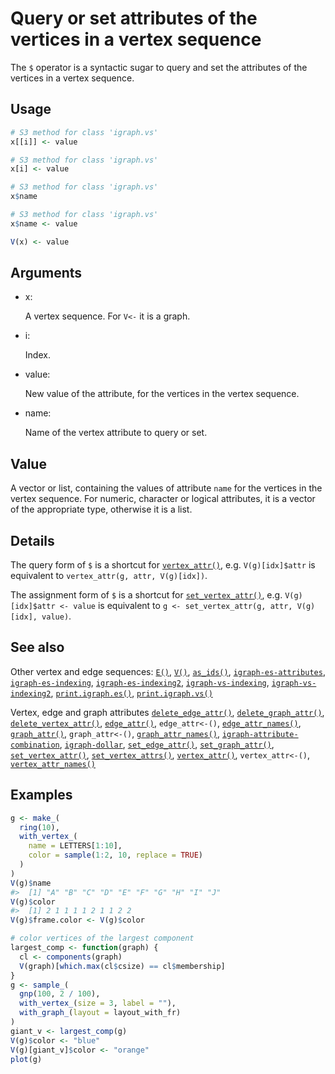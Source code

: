 # Query or set attributes of the vertices in a vertex sequence

The `$` operator is a syntactic sugar to query and set the attributes of
the vertices in a vertex sequence.

## Usage

``` r
# S3 method for class 'igraph.vs'
x[[i]] <- value

# S3 method for class 'igraph.vs'
x[i] <- value

# S3 method for class 'igraph.vs'
x$name

# S3 method for class 'igraph.vs'
x$name <- value

V(x) <- value
```

## Arguments

- x:

  A vertex sequence. For `V<-` it is a graph.

- i:

  Index.

- value:

  New value of the attribute, for the vertices in the vertex sequence.

- name:

  Name of the vertex attribute to query or set.

## Value

A vector or list, containing the values of attribute `name` for the
vertices in the vertex sequence. For numeric, character or logical
attributes, it is a vector of the appropriate type, otherwise it is a
list.

## Details

The query form of `$` is a shortcut for
[`vertex_attr()`](https://r.igraph.org/reference/vertex_attr.md), e.g.
`V(g)[idx]$attr` is equivalent to `vertex_attr(g, attr, V(g)[idx])`.

The assignment form of `$` is a shortcut for
[`set_vertex_attr()`](https://r.igraph.org/reference/set_vertex_attr.md),
e.g. `V(g)[idx]$attr <- value` is equivalent to
`g <- set_vertex_attr(g, attr, V(g)[idx], value)`.

## See also

Other vertex and edge sequences:
[`E()`](https://r.igraph.org/reference/E.md),
[`V()`](https://r.igraph.org/reference/V.md),
[`as_ids()`](https://r.igraph.org/reference/as_ids.md),
[`igraph-es-attributes`](https://r.igraph.org/reference/igraph-es-attributes.md),
[`igraph-es-indexing`](https://r.igraph.org/reference/igraph-es-indexing.md),
[`igraph-es-indexing2`](https://r.igraph.org/reference/igraph-es-indexing2.md),
[`igraph-vs-indexing`](https://r.igraph.org/reference/igraph-vs-indexing.md),
[`igraph-vs-indexing2`](https://r.igraph.org/reference/igraph-vs-indexing2.md),
[`print.igraph.es()`](https://r.igraph.org/reference/print.igraph.es.md),
[`print.igraph.vs()`](https://r.igraph.org/reference/print.igraph.vs.md)

Vertex, edge and graph attributes
[`delete_edge_attr()`](https://r.igraph.org/reference/delete_edge_attr.md),
[`delete_graph_attr()`](https://r.igraph.org/reference/delete_graph_attr.md),
[`delete_vertex_attr()`](https://r.igraph.org/reference/delete_vertex_attr.md),
[`edge_attr()`](https://r.igraph.org/reference/edge_attr.md),
`edge_attr<-()`,
[`edge_attr_names()`](https://r.igraph.org/reference/edge_attr_names.md),
[`graph_attr()`](https://r.igraph.org/reference/graph_attr.md),
`graph_attr<-()`,
[`graph_attr_names()`](https://r.igraph.org/reference/graph_attr_names.md),
[`igraph-attribute-combination`](https://r.igraph.org/reference/igraph-attribute-combination.md),
[`igraph-dollar`](https://r.igraph.org/reference/igraph-dollar.md),
[`set_edge_attr()`](https://r.igraph.org/reference/set_edge_attr.md),
[`set_graph_attr()`](https://r.igraph.org/reference/set_graph_attr.md),
[`set_vertex_attr()`](https://r.igraph.org/reference/set_vertex_attr.md),
[`set_vertex_attrs()`](https://r.igraph.org/reference/set_vertex_attrs.md),
[`vertex_attr()`](https://r.igraph.org/reference/vertex_attr.md),
`vertex_attr<-()`,
[`vertex_attr_names()`](https://r.igraph.org/reference/vertex_attr_names.md)

## Examples

``` r
g <- make_(
  ring(10),
  with_vertex_(
    name = LETTERS[1:10],
    color = sample(1:2, 10, replace = TRUE)
  )
)
V(g)$name
#>  [1] "A" "B" "C" "D" "E" "F" "G" "H" "I" "J"
V(g)$color
#>  [1] 2 1 1 1 1 2 1 1 2 2
V(g)$frame.color <- V(g)$color

# color vertices of the largest component
largest_comp <- function(graph) {
  cl <- components(graph)
  V(graph)[which.max(cl$csize) == cl$membership]
}
g <- sample_(
  gnp(100, 2 / 100),
  with_vertex_(size = 3, label = ""),
  with_graph_(layout = layout_with_fr)
)
giant_v <- largest_comp(g)
V(g)$color <- "blue"
V(g)[giant_v]$color <- "orange"
plot(g)
```
